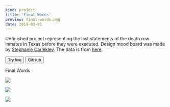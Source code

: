 ```yaml
---
kind: project
title: 'Final Words'
preview: final-words.png
date: 2019-03-01
---
```


Unfinished project representing the last statements of the death row inmates in Texas before they were executed. Design mood board was made by
[Stephanie Carleklev](https://lnu.se/en/staff/stephanie.carleklev/).
The data is from [here](http://www.tdcj.state.tx.us/death_row/dr_executed_offenders.html).

<button href="https://final-words.netlify.app/">Try live</button>
<button href="https://github.com/ilyabo/final-words" variant=outline>GitHub</button>

Final Words

![](final-words.png)

![](screenshot.png)

![](drafts.png)
